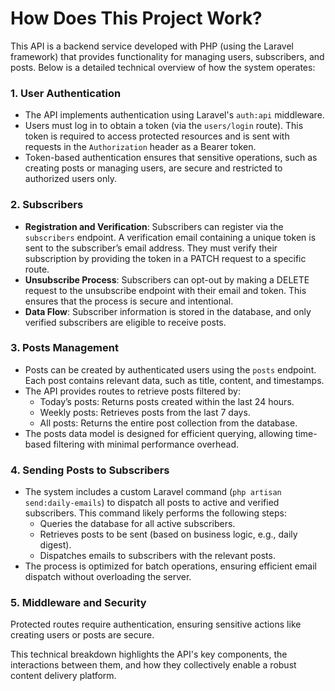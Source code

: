 # How Does This Project Work?
This API is a backend service developed with PHP (using the Laravel framework) that provides functionality for managing users, subscribers, and posts. Below is a detailed technical overview of how the system operates:

### 1. User Authentication
- The API implements authentication using Laravel's ```auth:api``` middleware.
- Users must log in to obtain a token (via the ```users/login``` route). This token is required to access protected resources and is sent with requests in the ```Authorization``` header as a Bearer token.
- Token-based authentication ensures that sensitive operations, such as creating posts or managing users, are secure and restricted to authorized users only.

### 2. Subscribers
- **Registration and Verification**: Subscribers can register via the ```subscribers``` endpoint. A verification email containing a unique token is sent to the subscriber’s email address. They must verify their subscription by providing the token in a PATCH request to a specific route.
- **Unsubscribe Process**: Subscribers can opt-out by making a DELETE request to the unsubscribe endpoint with their email and token. This ensures that the process is secure and intentional.
- **Data Flow**: Subscriber information is stored in the database, and only verified subscribers are eligible to receive posts.


### 3. Posts Management
- Posts can be created by authenticated users using the ```posts``` endpoint. Each post contains relevant data, such as title, content, and timestamps.
- The API provides routes to retrieve posts filtered by:
    - Today’s posts: Returns posts created within the last 24 hours.
    - Weekly posts: Retrieves posts from the last 7 days.
    - All posts: Returns the entire post collection from the database.
- The posts data model is designed for efficient querying, allowing time-based filtering with minimal performance overhead.

### 4. Sending Posts to Subscribers
- The system includes a custom Laravel command (```php artisan send:daily-emails```) to dispatch all posts to active and verified subscribers. This command likely performs the following steps:
    - Queries the database for all active subscribers.
    - Retrieves posts to be sent (based on business logic, e.g., daily digest).
    - Dispatches emails to subscribers with the relevant posts.
- The process is optimized for batch operations, ensuring efficient email dispatch without overloading the server.

### 5. Middleware and Security
Protected routes require authentication, ensuring sensitive actions like creating users or posts are secure.


This technical breakdown highlights the API's key components, the interactions between them, and how they collectively enable a robust content delivery platform.